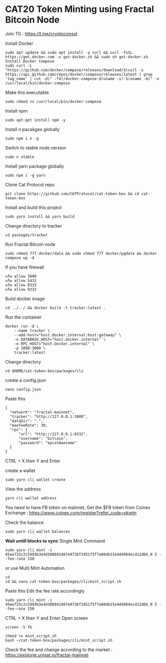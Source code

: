 # CAT20 Token Minting using Fractal Bitcoin Node

Join TG : https://t.me/cryptoconsol

Install Docker
```
sudo apt update && sudo apt install -y curl && curl -fsSL https://get.docker.com -o get-docker.sh && sudo sh get-docker.sh
Install Docker Compose
sudo curl -L "https://github.com/docker/compose/releases/download/$(curl -s https://api.github.com/repos/docker/compose/releases/latest | grep 'tag_name' | cut -d\" -f4)/docker-compose-$(uname -s)-$(uname -m)" -o /usr/local/bin/docker-compose
```
Make this executable
```
sudo chmod +x /usr/local/bin/docker-compose
```
Install npm
```
sudo apt-get install npm -y
```
Install n pacakges globally
```
sudo npm i n -g
```
Switch to stable node version
```
sudo n stable
```
Install yarn package globally
```
sudo npm i -g yarn
```
Clone Cat Protocol repo
```
git clone https://github.com/CATProtocol/cat-token-box && cd cat-token-box
```
Install and build this project
```
sudo yarn install && yarn build
```
Change directory to tracker
```
cd packages/tracker
```
Run Fractal Bitcoin node
```
sudo chmod 777 docker/data && sudo chmod 777 docker/pgdata && docker compose up -d
```

If you have firewall
```
ufw allow 3000
ufw allow 5432
ufw allow 8333
ufw allow 8332
```

Build docker image
```
cd ../../ && docker build -t tracker:latest .
```
Run the container
```
docker run -d \
    --name tracker \
    --add-host="host.docker.internal:host-gateway" \
    -e DATABASE_HOST="host.docker.internal" \
    -e RPC_HOST="host.docker.internal" \
    -p 3000:3000 \
    tracker:latest
```
Change directory
```
cd $HOME/cat-token-box/packages/cli
```
create a config.json 
```
nano config.json
```
Paste this
```
{
  "network": "fractal-mainnet",
  "tracker": "http://127.0.0.1:3000",
  "dataDir": ".",
  "maxFeeRate": 30,
  "rpc": {
      "url": "http://127.0.0.1:8332",
      "username": "bitcoin",
      "password": "opcatAwesome"
  }
}
```


CTRL + X then Y and Enter


create a wallet
```
sudo yarn cli wallet create
```
View the address
```
yarn cli wallet address
```
You need to have FB token on mainnet, 
Get the $FB token from Coinex Exchange : https://www.coinex.com/register?refer_code=pkwtn

Check the balance
```
sudo yarn cli wallet balances
```
**Wait untill blocks to sync**
Single Mint Command
```
sudo yarn cli mint -i 45ee725c2c5993b3e4d308842d87e973bf1951f5f7a804b21e4dd964ecd12d6b_0 5 --fee-rate 150
```
or use Multi Mint Automation
```
cd
cd && nano cat-token-box/packages/cli/mint_script.sh
```
Paste this
Edit the fee rate accordingly
```
sudo yarn cli mint -i 45ee725c2c5993b3e4d308842d87e973bf1951f5f7a804b21e4dd964ecd12d6b_0 5 --fee-rate 150
```
CTRL + X then Y and Enter
Open screen

```
screen -S fb
```
```
chmod +x mint_script.sh
bash ~/cat-token-box/packages/cli/mint_script.sh
```

Check the fee and change according to the market : https://explorer.unisat.io/fractal-mainnet

